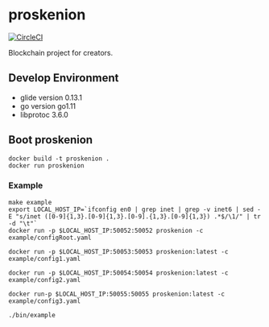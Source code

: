 # proskenion

[![CircleCI](https://circleci.com/gh/proskenion/proskenion.svg?style=svg)](https://circleci.com/gh/proskenion/proskenion)

Blockchain project for creators.

## Develop Environment
- glide version 0.13.1
- go version go1.11
- libprotoc 3.6.0

## Boot proskenion
```
docker build -t proskenion .
docker run proskenion
```

### Example
```$xslt
make example
export LOCAL_HOST_IP=`ifconfig en0 | grep inet | grep -v inet6 | sed -E "s/inet ([0-9]{1,3}.[0-9]{1,3}.[0-9].{1,3}.[0-9]{1,3}) .*$/\1/" | tr -d "\t"`
docker run -p $LOCAL_HOST_IP:50052:50052 proskenion -c example/configRoot.yaml
```
```
docker run -p $LOCAL_HOST_IP:50053:50053 proskenion:latest -c example/config1.yaml
```
```
docker run -p $LOCAL_HOST_IP:50054:50054 proskenion:latest -c example/config2.yaml
```
```
docker run-p $LOCAL_HOST_IP:50055:50055 proskenion:latest -c example/config3.yaml
```
```$xslt
./bin/example
```

